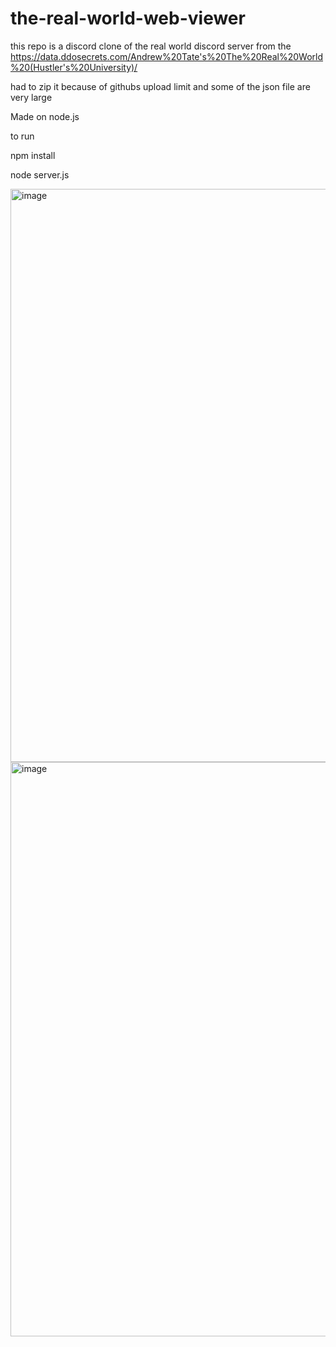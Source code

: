 # the-real-world-web-viewer
this repo is a discord clone of the real world discord server from the https://data.ddosecrets.com/Andrew%20Tate's%20The%20Real%20World%20(Hustler's%20University)/

had to zip it because of githubs upload limit and some of the json file are very large

Made on node.js

to run

npm install

node server.js

<img width="1918" height="917" alt="image" src="https://github.com/user-attachments/assets/382f436e-8ea8-4206-be46-3bce4c247bbb" />
<img width="1914" height="919" alt="image" src="https://github.com/user-attachments/assets/8cb3b4a8-c8f6-4049-9e05-4a1a36b41c11" />
